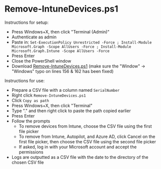 # Remove-IntuneDevices.ps1

Instructions for setup:
- Press Windows+X, then click "Terminal (Admin)"
- Authenticate as admin
- Paste in: `Set-ExecutionPolicy Unrestricted -Force ; Install-Module Microsoft.Graph -Scope AllUsers -Force ; Install-Module Microsoft.Graph.Intune -Scope AllUsers -Force`
- Press Enter
- Close the PowerShell window
- Download [Remove-IntuneDevices.ps1](https://github.com/AidanRB/Remove-IntuneDevices/blob/main/Remove-IntuneDevices.ps1) (make sure the "Window" -> "Windows" typo on lines 156 & 162 has been fixed)

Instructions for use:
- Prepare a CSV file with a column named `SerialNumber`
- Right click `Remove-IntuneDevices.ps1`
- Click `Copy as path`
- Press Windows+X, then click "Terminal"
- Type "." and then right click to paste the path copied earlier
- Press Enter
- Follow the prompts
  - To remove devices from Intune, choose the CSV file using the first file picker
  - To remove from Intune, Autopilot, and Azure AD, click Cancel on the first file picker, then choose the CSV file using the second file picker
  - If asked, log in with your Microsoft account and accept the permissions
- Logs are outputted as a CSV file with the date to the directory of the chosen CSV file
